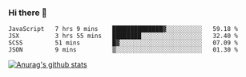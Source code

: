 ### Hi there 👋



<!--
**webB1an/webB1an** is a ✨ _special_ ✨ repository because its `README.md` (this file) appears on your GitHub profile.

Here are some ideas to get you started:

- 🔭 I’m currently working on ...
- 🌱 I’m currently learning ...
- 👯 I’m looking to collaborate on ...
- 🤔 I’m looking for help with ...
- 💬 Ask me about ...
- 📫 How to reach me: ...
- 😄 Pronouns: ...
- ⚡ Fun fact: ...
-->

<!--START_SECTION:waka-->
```text
JavaScript   7 hrs 9 mins    ██████████████▓░░░░░░░░░░   59.18 % 
JSX          3 hrs 55 mins   ████████░░░░░░░░░░░░░░░░░   32.40 % 
SCSS         51 mins         █▓░░░░░░░░░░░░░░░░░░░░░░░   07.09 % 
JSON         9 mins          ▒░░░░░░░░░░░░░░░░░░░░░░░░   01.30 % 
```
<!--END_SECTION:waka-->


[![Anurag's github stats](https://github-readme-stats.vercel.app/api?username=webB1an&show_icons=true&theme=radical)](https://github.com/anuraghazra/github-readme-stats)

